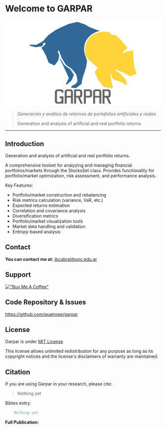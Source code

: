 # Welcome to GARPAR

![logo](res/logo_bw.png)


> _Generación y análisis de retornos de portafolios artificiales y reales_
>
> Generation and analysis of artificial and real portfolio returns

-------------------------------------------

<!-- BODY -->

## Introduction

Generation and analysis of artificial and real portfolio returns.

A comprehensive toolset for analyzing and managing financial portfolios/markets
through the StocksSet class. Provides functionality for portfolio/market
optimization, risk assessment, and performance analysis.

Key Features:

- Portfolio/market construction and rebalancing
- Risk metrics calculation (variance, VaR, etc.)
- Expected returns estimation
- Correlation and covariance analysis
- Diversification metrics
- Portfolio/market visualization tools
- Market data handling and validation
- Entropy-based analysis


## Contact

**You can contact me at:** <jbcabral@unc.edu.ar>

## Support

[!["Buy Me A Coffee"](https://www.buymeacoffee.com/assets/img/custom_images/orange_img.png)](https://www.buymeacoffee.com/leliel12)


## Code Repository & Issues

<https://github.com/quatrope/garpar>

## License

Garpar is under
[MIT License](https://raw.githubusercontent.com/quatrope/garpar/master/LICENSE.txt)

This license allows unlimited redistribution for any purpose as long as
its copyright notices and the license's disclaimers of warranty are
maintained.

## Citation

If you are using Garpar in your research, please cite:

> Nothing yet

Bibtex entry:


```bibtex
    Nothing yet
```

**Full Publication:**
